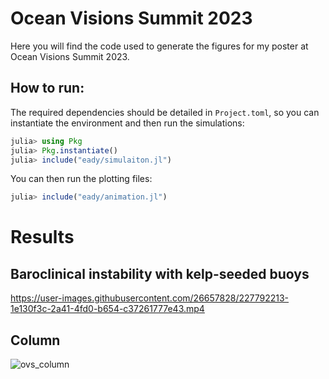 # Ocean Visions Summit 2023

Here you will find the code used to generate the figures for my poster at Ocean Visions Summit 2023.

## How to run:
The required dependencies should be detailed in `Project.toml`, so you can instantiate the environment and then run the simulations:

```julia
julia> using Pkg
julia> Pkg.instantiate()
julia> include("eady/simulaiton.jl")
```

You can then run the plotting files:
```julia
julia> include("eady/animation.jl")
```

# Results
## Baroclinical instability with kelp-seeded buoys
https://user-images.githubusercontent.com/26657828/227792213-1e130f3c-2a41-4fd0-b654-c37261777e43.mp4

## Column
![ovs_column](https://user-images.githubusercontent.com/26657828/227775254-a510014d-91ad-4b33-9cc3-2278a9082d20.png)
